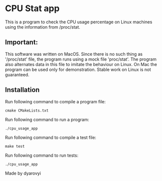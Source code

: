 # CPU Stat app

This is a program to check the CPU usage percentage on Linux machines using the information from /proc/stat. 

## Important:
This software was written on MacOS. Since there is no such thing as '/proc/stat' file, the program runs using a mock file 'proc/stat'. The program also alternates data in this file to imitate the behaviour on Linux.
On Mac the program can be used only for demonstration. Stable work on Linux is not guaranteed.

## Installation

Run following command to compile a program file:
```
cmake CMakeLists.txt 
```

Run following command to run a program:
```
./cpu_usage_app
```

Run following command to compile a test file:
```
make test
```

Run following command to run tests:
```
./cpu_usage_app
```

Made by dyarovyi
